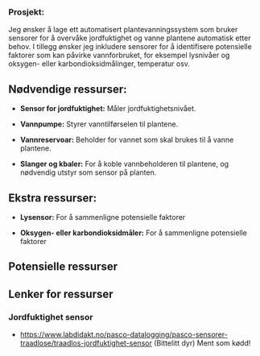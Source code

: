 ### Prosjekt:

Jeg ønsker å lage ett automatisert plantevanningssystem som bruker sensorer for å overvåke jordfuktighet og vanne plantene automatisk etter behov. I tillegg ønsker jeg inkludere sensorer for å identifisere potensielle faktorer som kan påvirke vannforbruket, for eksempel lysnivåer og oksygen- eller karbondioksidmålinger, temperatur osv.

## Nødvendige ressurser:

- **Sensor for jordfuktighet:** Måler jordfuktighetsnivået.
 
- **Vannpumpe:** Styrer vanntilførselen til plantene.

- **Vannreservoar:** Beholder for vannet som skal brukes til å vanne plantene.

- **Slanger og kbaler:** For å koble vannbeholderen til plantene, og nødvendig utstyr som sensor på planten.

## Ekstra ressurser:
 
- **Lysensor:** For å sammenligne potensielle faktorer

- **Oksygen- eller karbondioksidmåler:** For å sammenligne potensielle faktorer

## Potensielle ressurser

## Lenker for ressurser

### Jordfuktighet sensor
- https://www.labdidakt.no/pasco-datalogging/pasco-sensorer-traadlose/traadlos-jordfuktighet-sensor     (Bittelitt dyr) Ment som kødd!
